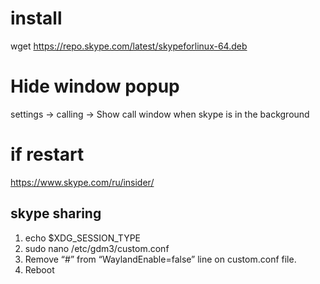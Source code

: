 # install

wget https://repo.skype.com/latest/skypeforlinux-64.deb

# Hide window popup

settings -> calling -> Show call window when skype is in the background

# if restart

https://www.skype.com/ru/insider/

## skype sharing

1. echo $XDG_SESSION_TYPE
2. sudo nano /etc/gdm3/custom.conf
3. Remove “#” from “WaylandEnable=false” line on custom.conf file.
4. Reboot
